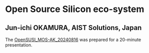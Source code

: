 # Open Source Silicon eco-system

## Jun-ichi OKAMURA, AIST Solutions, Japan
The [OpenSUSI_MOS-AK_20240816](OpenSUSI_MOS-AK_20240816.pdf) was prepared for a 20-minute presentation.
